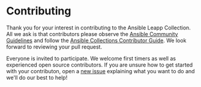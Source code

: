 # Contributing

Thank you for your interest in contributing to the Ansible Leapp Collection. All we ask is that contributors please observe the [Ansible Community Guidelines](https://docs.ansible.com/ansible/devel/community/index.html) and follow the [Ansible Collections Contributor Guide](https://docs.ansible.com/ansible/devel/community/contributions_collections.html). We look forward to reviewing your pull request. 

Everyone is invited to participate. We welcome first timers as well as experienced open source contributors. If you are unsure how to get started with your contributon, open a [new issue](https://github.com/oamg/ansible-leapp/issues/new/choose) explaining what you want to do and we'll do our best to help!
